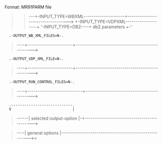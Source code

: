  Format: MR91PARM file                                                                                                                          

 >>---+-INPUT_TYPE=WBXML---------------------+-----------------------------------> 
      +-INPUT_TYPE=VDPXML--------------------+ 
      '-INPUT_TYPE=DB2----+ db2 parameters +-'
                                                                                  
      .-OUTPUT_WB_XML_FILES=N-.                                                  
 >----+-----------------------+--------------------------------------------------> 
                                                                                   
      .-OUTPUT_VDP_XML_FILE=N-.                                                     
 >----+-----------------------+--------------------------------------------------> 
                                                                                   
      .-OUTPUT_RUN_CONTROL_FILES=N-.                                                
 >----+----------------------------+---------------------------------------------> 
                                                                                   
      .----------------------------.                                           
      V                            |                                           
 >------| selected output-option |-+---------------------------------------------> 
                                                                                   
                                                                                   
 >----| general options |------------------------------------------------------->< 
